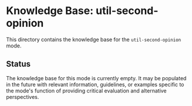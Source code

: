 # Knowledge Base: util-second-opinion

This directory contains the knowledge base for the `util-second-opinion` mode.

## Status

The knowledge base for this mode is currently empty. It may be populated in the future with relevant information, guidelines, or examples specific to the mode's function of providing critical evaluation and alternative perspectives.
